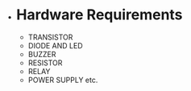 * # Hardware Requirements
   * TRANSISTOR
   * DIODE AND LED
   * BUZZER
   * RESISTOR
   * RELAY
   * POWER SUPPLY etc.
